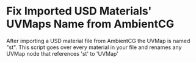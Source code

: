 # Fix Imported USD Materials' UVMaps Name from AmbientCG

After importing a USD material file from AmbientCG the UVMap is named "st".
This script goes over every material in your file and renames any UVMap node that references 'st' to 'UVMap'
